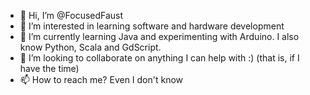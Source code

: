 - 👋 Hi, I’m @FocusedFaust
- 👀 I’m interested in learning software and hardware development
- 🌱 I’m currently learning Java and experimenting with Arduino. I also know Python, Scala and GdScript.
- 💞️ I’m looking to collaborate on anything I can help with :) (that is, if I have the time)
- 📫 How to reach me? Even I don't know

<!---
FlickeringHell/FlickeringHell is a ✨ special ✨ repository because its `README.md` (this file) appears on your GitHub profile.
You can click the Preview link to take a look at your changes.
--->
